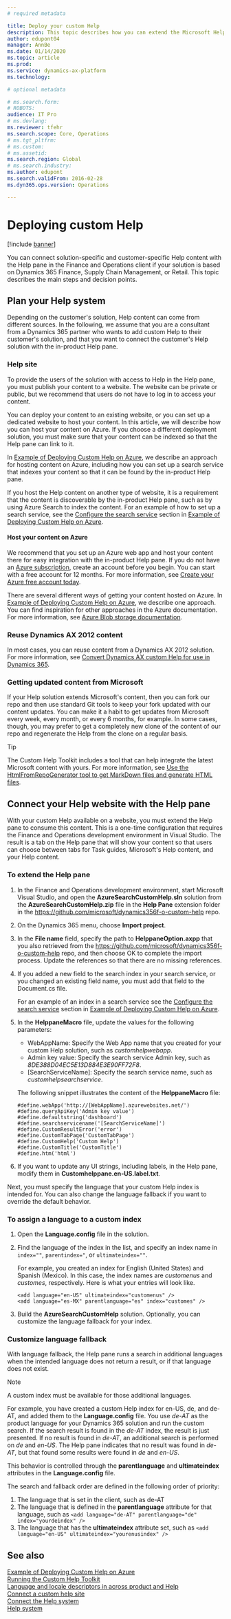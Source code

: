 ```yaml
---
# required metadata

title: Deploy your custom Help
description: This topic describes how you can extend the Microsoft Help to reflect your solution and then connect that to the Help pane in Finance and Operations apps. 
author: edupont04
manager: AnnBe
ms.date: 01/14/2020
ms.topic: article
ms.prod: 
ms.service: dynamics-ax-platform
ms.technology: 

# optional metadata

# ms.search.form: 
# ROBOTS: 
audience: IT Pro
# ms.devlang: 
ms.reviewer: tfehr
ms.search.scope: Core, Operations
# ms.tgt_pltfrm: 
# ms.custom: 
# ms.assetid: 
ms.search.region: Global
# ms.search.industry: 
ms.author: edupont
ms.search.validFrom: 2016-02-28
ms.dyn365.ops.version: Operations

---
```


# Deploying custom Help

[!include [banner](../includes/banner.md)]

You can connect solution-specific and customer-specific Help content with the Help pane in the Finance and Operations client if your solution is based on Dynamics 365 Finance, Supply Chain Management, or Retail. This topic describes the main steps and decision points.  

## Plan your Help system

Depending on the customer's solution, Help content can come from different sources. In the following, we assume that you are a consultant from a Dynamics 365 partner who wants to add custom Help to their customer's solution, and that you want to connect the customer's Help solution with the in-product Help pane.  

<!--COMMENTING OUT FOR NOW
There are at least three different scenarios for where the source content for the customer's Help experience comes from:

- The Help pane serves content from Microsoft and one additional provider on a custom help tab  

- The Help pane serves content from Microsoft and multiple additional providers on a custom help tab  

- The Help pane serves content from one provider on a custom help tab, and does not include Microsoft Help content  

- The Help pane serves content from multiple providers on each their custom help tab, and does not include Microsoft Help content  

The choice of scenario that you support in your implementation determines whether your custom Help implementation includes Microsoft Help content, and whether you need to collaborate with other solution providers or partners to combine help from multiple solutions.  -->

### Help site

To provide the users of the solution with access to Help in the Help pane, you must publish your content to a website. The website can be private or public, but we recommend that users do not have to log in to access your content.  

You can deploy your content to an existing website, or you can set up a dedicated website to host your content. In this article, we will describe how you can host your content on Azure. If you choose a different deployment solution, you must make sure that your content can be indexed so that the Help pane can link to it.  

In [Example of Deploying Custom Help on Azure](walkthrough-help-azure.md), we describe an approach for hosting content on Azure, including how you can set up a search service that indexes your content so that it can be found by the in-product Help pane.  

If you host the Help content on another type of website, it is a requirement that the content is discoverable by the in-product Help pane, such as by using Azure Search to index the content. For an example of how to set up a search service, see the [Configure the search service](walkthrough-help-azure.md#searchconfig) section in [Example of Deploying Custom Help on Azure](walkthrough-help-azure.md).  

#### Host your content on Azure

We recommend that you set up an Azure web app and host your content there for easy integration with the in-product Help pane. If you do not have an [Azure subscription](/azure/guides/developer/azure-developer-guide#understanding-accounts-subscriptions-and-billing), create an account before you begin. You can start with a free account for 12 months. For more information, see [Create your Azure free account today](https://azure.microsoft.com/free/).  

There are several different ways of getting your content hosted on Azure. In [Example of Deploying Custom Help on Azure](walkthrough-help-azure.md), we describe one approach. You can find inspiration for other approaches in the Azure documentation. For more information, see [Azure Blob storage documentation](/azure/storage/blobs/).  

### Reuse Dynamics AX 2012 content

In most cases, you can reuse content from a Dynamics AX 2012 solution. For more information, see [Convert Dynamics AX custom Help for use in Dynamics 365](migrate-dynamicsax2012.md).  

### Getting updated content from Microsoft

If your Help solution extends Microsoft's content, then you can fork our repo and then use standard Git tools to keep your fork updated with our content updates. You can make it a habit to get updates from Microsoft every week, every month, or every 6 months, for example. In some cases, though, you may prefer to get a completely new clone of the content of our repo and regenerate the Help from the clone on a regular basis.  

> [!TIP]
> The Custom Help Toolkit includes a tool that can help integrate the latest Microsoft content with yours. For more information, see [Use the HtmlFromRepoGenerator tool to get MarkDown files and generate HTML files](custom-help-toolkit.md#consoleapp).

## <a name="extendhelppane"></a>Connect your Help website with the Help pane

With your custom Help available on a website, you must extend the Help pane to consume this content. This is a one-time configuration that requires the Finance and Operations development environment in Visual Studio. The result is a tab on the Help pane that will show your content so that users can choose between tabs for Task guides, Microsoft's Help content, and your Help content.

### To extend the Help pane

1. In the Finance and Operations development environment, start Microsoft Visual Studio, and open the **AzureSearchCustomHelp.sln** solution from the **AzureSearchCustomHelp.zip** file in the **Help Pane** extension folder in the https://github.com/microsoft/dynamics356f-o-custom-help repo.  
2. On the Dynamics 365 menu, choose **Import project**.
3. In the **File name** field, specify the path to **HelppaneOption.axpp** that you also retrieved from the https://github.com/microsoft/dynamics356f-o-custom-help repo, and then choose OK to complete the import process. Update the references so that there are no missing references.  
4. If you added a new field to the search index in your search service, or you changed an existing field name, you must add that field to the Document.cs file.  

    For an example of an index in a search service see the [Configure the search service](walkthrough-help-azure.md#searchconfig)
 section in [Example of Deploying Custom Help on Azure](walkthrough-help-azure.md).

5. In the **HelppaneMacro** file, update the values for the following parameters:

    - WebAppName: Specify the Web App name that you created for your custom Help solution, such as *customhelpwebapp*.
    - Admin key value: Specify the search service Admin key, such as *8DE388D04EC5E13D884E3E90FF72F8*.
    - [SearchServiceName]: Specify the search service name, such as *customhelpsearchservice*.

    The following snippet illustrates the content of the **HelppaneMacro** file:

    ```
    #define.webApp('http://[WebAppName].azurewebsites.net/')
    #define.queryApiKey('Admin key value')
    #define.defaultstring('dashboard')
    #define.searchservicename('[SearchServiceName]')
    #define.CustomResultError('error')
    #define.CustomTabPage('CustomTabPage')
    #define.CustomHelp('Custom Help')
    #define.CustomTitle('CustomTitle')
    #define.htm('html')
    ```

6. If you want to update any UI strings, including labels, in the Help pane, modify them in **Customhelppane.en-US.label.txt**.  

Next, you must specify the language that your custom Help index is intended for. You can also change the language fallback if you want to override the default behavior.

### To assign a language to a custom index

1. Open the **Language.config** file in the solution.
2. Find the language of the index in the list, and specify an index name in ```index=""```, ```parentindex="```, or ```ultimateindex=""```.  

    For example, you created an index for English (United States) and Spanish (Mexico). In this case, the index names are *customenus* and *customes*, respectively. Here is what your entries will look like.

    ```
    <add language="en-US" ultimateindex="customenus" />
    <add language="es-MX" parentlanguage="es" index="customes" />
    ```

3. Build the **AzureSearchCustomHelp** solution. Optionally, you can customize the language fallback for your index.

### Customize language fallback

With language fallback, the Help pane runs a search in additional languages when the intended language does not return a result, or if that language does not exist.

> [!NOTE]
> A custom index must be available for those additional languages.

For example, you have created a custom Help index for en-US, de, and de-AT, and added them to the **Language.config** file. You use *de-AT* as the product language for your Dynamics 365 solution and run the custom search. If the search result is found in the *de-AT* index, the result is just presented. If no result is found in *de-AT*, an additional search is performed on *de* and *en-US*. The Help pane indicates that no result was found in *de-AT*, but that found some results were found in *de* and *en-US*.

This behavior is controlled through the **parentlanguage** and **ultimateindex** attributes in the **Language.config** file.

The search and fallback order are defined in the following order of priority:

1. The language that is set in the client, such as de-AT
2. The language that is defined in the **parentlanguage** attribute for that language, such as ```<add language="de-AT" parentlanguage="de" index="yourdeindex" />```
3. The language that has the **ultimateindex** attribute set, such as ```<add language="en-US" ultimateindex="yourenusindex" />```

## See also

[Example of Deploying Custom Help on Azure](walkthrough-help-azure.md)  
[Running the Custom Help Toolkit](custom-help-toolkit.md)  
[Language and locale descriptors in across product and Help](language-locale.md)  
[Connect a custom help site](../../fin-ops/get-started/help-custom.md)  
[Connect the Help system](../../fin-ops/get-started/help-connect.md)  
[Help system](../../fin-ops/get-started/help-overview.md)  
